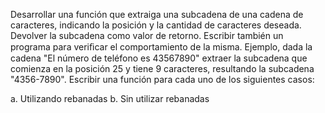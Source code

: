 Desarrollar una función que extraiga una subcadena de una cadena de caracteres,
indicando la posición y la cantidad de caracteres deseada. Devolver la subcadena
como valor de retorno. Escribir también un programa para veriﬁcar el comportamiento de la misma. 
Ejemplo, dada la cadena "El número de teléfono es 43567890"
extraer la subcadena que comienza en la posición 25 y tiene 9 caracteres,
resultando la subcadena "4356-7890". Escribir una función para cada uno de los siguientes casos:

a. Utilizando rebanadas
b. Sin utilizar rebanadas